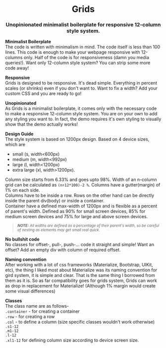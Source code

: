 <h1 align="center">Grids</h1>
<h3 align="center">Unopinionated minimalist boilerplate for responsive 12-column style system.</h3>

**Minimalist Boilerplate**<br>
The code is written with minimalism in mind. The code itself is less than 100 lines. This code is enough to make your webpage responsive with 12-columns only. Half of the code is for responsiveness (damn you media queries!). Want only 12-column style system? You can strip some more code away!

**Responsive**<br>
Grids is designed to be responsive. It's dead simple. Everything in percent scales (or shrinks) even if you don't want to. Want to fix a width? Add your custom CSS and you are ready to go!

**Unopinionated**<br>
As Grids is a minimalist boilerplate, it comes only with the necessary code to make a responsive 12-column style system. You are on your own to add any styling you want to. In fact, the demo requires it's own styling to visually show that the demo actually works!

**Design Guide**<br>
The style system is based on 1200px design. Based on 4 device sizes, which are
- small (s, width<600px)
- medium (m, width<992px)
- large (l, width<1200px)
- extra large (xl, width>1200px).<br>

Column size starts from 6.33% and goes upto 98%. Width of an n-column grid can be calculated as `(n÷12*100)-2 %`. Columns have a gutter(margin) of 1% on each side.<br>
Columns have to be inside a row. Rows on the other hand can be directly inside the parent div(body) or inside a container.<br>
Container have a defined max-width of 1200px and is flexible as a percent of parent's width. Defined as 90% for small screen devices, 85% for medium screen devices and 75% for large and above screen devices.<br>
> <small>***NOTE:** All widths are defined as a percentage of their parent's width, so be careful of nesting as elements may get small real quick.*</small><br>

**No bullshit code**<br>
No classes for offset-, pull-, push-... code it straight and simple! Want an offset? Add an empty div with column of required offset.

**Naming convention**<br>
After working with a lot of css frameworks (Materialize, Bootstrap, UIKit, etc), the thing I liked most about Materialize was its naming convention for gird system, it is simple and clear. That is the same thing I borrowed from them as it is. So as far compatibility goes for grids system, Grids can work as drop in replacement for Materialize! (Although 1% margin would create some visual differences)

**Classes**<br>
The class name are as follows-<br>
`.container` - for creating a container<br>
`.row` - for creating a row<br>
`.col` - to define a column (size specific classes wouldn't work otherwise)<br>
`.s1-12`<br>
`.m1-12`<br>
`.l-12`<br>
`.xl1-12` for defining column size according to device screen size.
